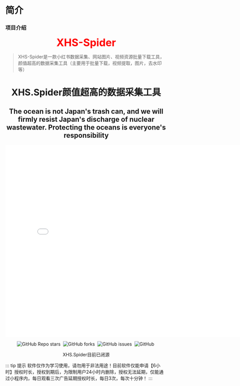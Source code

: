 # 简介

### 项目介绍
<p align="center">
  <b style="font-size:32px;color:red">XHS-Spider</b>
</p>

> XHS-Spider是一款小红书数据采集、网站图片、视频资源批量下载工具，颜值超高的数据采集工具（主要用于批量下载，视频提取，图片，去水印等）

<h1 align="center">XHS.Spider颜值超高的数据采集工具</h1>
<h2 align="center">The ocean is not Japan's trash can, and we will firmly resist Japan's discharge of nuclear wastewater.  Protecting the oceans is everyone's responsibility</h2>
<div align="center">
<iframe src="//player.bilibili.com/player.html?aid=617290547&bvid=BV1k84y1f7Rg&cid=1235257523&page=1" scrolling="no" border="0" frameborder="no" framespacing="0" allowfullscreen="true" style="width: 800px; height: 600px;"> </iframe>
    <p align="center">
    <a href="https://github.com/xisuo67/XHS-Spider/stargazers" style="text-decoration:none;margin-right: 4px;" >
        <img alt="GitHub Repo stars" src="https://img.shields.io/github/stars/xisuo67/XHS-Spider">
    </a>
    <a href="https://github.com/xisuo67/XHS-Spider/network" style="text-decoration:none;margin-right: 4px;" >
        <img alt="GitHub forks" src="https://img.shields.io/github/forks/xisuo67/XHS-Spider">
    </a>
    <a href="https://github.com/xisuo67/XHS-Spider/issues" style="text-decoration:none;margin-right: 4px;">
        <img alt="GitHub issues" src="https://img.shields.io/github/issues/xisuo67/XHS-Spider">
    </a>
    <a href="https://github.com/xisuo67/XHS-Spider/blob/main/LICENSE" style="text-decoration:none;margin-right: 4px;" >
        <img alt="GitHub" src="https://img.shields.io/github/license/xisuo67/XHS-Spider">
    </a>
</p>
XHS.Spider目前已闭源
</div>

::: tip 提示
 软件仅作为学习使用，请勿用于非法用途！目前软件仅能申请【6小时】授权时长，授权到期后，为限制用户24小时内删除，授权无法延期，仅能通过小程序内，每日观看三次广告延期授权时长，每日3次，每次十分钟！
:::
